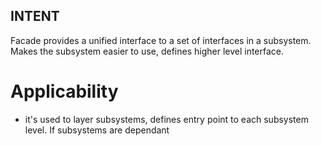 ## INTENT

Facade provides a unified interface to a set of interfaces in a subsystem. Makes the subsystem easier to use, defines higher level interface.

# Applicability

- it's used to layer subsystems, defines entry point to each subsystem level. If subsystems are dependant  